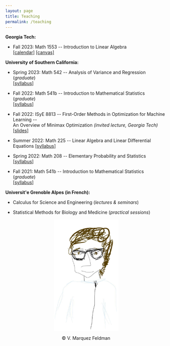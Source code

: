 ```yaml
---
layout: page
title: Teaching
permalink: /teaching
---
```

  
  
__Georgia Tech:__  

* Fall 2023: Math 1553 -- Introduction to Linear Algebra  
[[calendar]](https://chrisj.math.gatech.edu/23f/1553/2023f-schedule.html) 
[[canvas]](https://gatech.instructure.com/courses/326018)  
  

__University of Southern California:__  

* Spring 2023: Math 542 -- Analysis of Variance and Regression (_graduate_)  
[[syllabus]](assets/teaching/Syllabus-M542-S2023.pdf)  

* Fall 2022: Math 541b -- Introduction to Mathematical Statistics (_graduate_)  
[[syllabus]](assets/teaching/Syllabus-M541b-F2022.pdf)  

* Fall 2022: ISyE 8813 -- First-Order Methods in Optimization for Machine Learning --   
An Overview of Minimax Optimization _(invited lecture, Georgia Tech)_
[[slides]](assets/slides/slides-minimax-GATech.pdf)  
    
* Summer 2022: Math 225 -- Linear Algebra and Linear Differential Equations
[[syllabus]](assets/teaching/Syllabus-M225-Su2022.pdf)  
  
* Spring 2022: Math 208 -- Elementary Probability and Statistics
[[syllabus]](assets/teaching/Syllabus-M208-S2022.pdf)  
  
* Fall 2021: Math 541b -- Introduction to Mathematical Statistics (_graduate_)  
[[syllabus]](assets/teaching/Syllabus-M541b-F2021.pdf)  
  

__Universit\'e Grenoble Alpes (in French):__  

* Calculus for Science and Engineering (_lectures & seminars_)  
  
* Statistical Methods for Biology and Medicine (_practical sessions_)  

<p align = "center">
<img src="sketch_vicky.jpg" alt="Sketch by Vicky" width="40%" align="center" hspace="20">  
</p>  
<p align = "center">
&copy; V. Marquez Feldman
</p>  